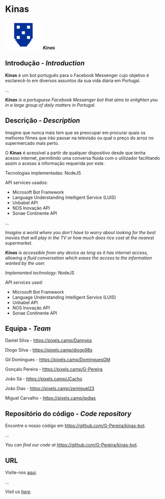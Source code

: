 # Kinas

  ![Kinas logo](https://github.com/JCacho/Algo/blob/master/quina.png)  _**Kinas**_
  
## Introdução -  _Introduction_

 **Kinas** é um bot português para o Facebook Messenger cujo objetivo é esclarecê-lo em diversos assuntos da sua vida diária em Portugal.
 
...

 _**Kinas** is a portuguese Facebook Messenger bot that aims to enlighten you in a large group of daily matters in Portugal._

## Descrição -  _Description_

 Imagine que nunca mais tem que se preocupar em procurar quais os melhores filmes que irão passar na televisão ou qual o preço do arroz no supermercado mais perto.
 
 O **Kinas** é acessível a partir de qualquer dispositivo desde que tenha acesso internet, permitindo uma conversa fluida com o utilizador facilitando assim o acesso à informação requerida por este.
 
 Tecnologias implementadas: NodeJS
 
 API services usados:
 * Microsoft Bot Framework
 * Language Understanding Intelligent Service (LUIS)
 * Unbabel API
 * NOS Inovação API
 * Sonae Continente API
 
...
 
 _Imagine a world where you don't have to worry about looking for the best movies that will play in the TV or how much does rice cost at the nearest supermarket._
 
 _**Kinas** is accessible from any device as long as it has internet access, allowing a fluid conversation which eases the access to the information wanted by the user._
 
 _Implemented technology:_ NodeJS
 
 _API services used:_
 * Microsoft Bot Framework
 * Language Understanding Intelligent Service (LUIS)
 * Unbabel API
 * NOS Inovação API
 * Sonae Continente API

## Equipa - _Team_

 Daniel Silva - https://pixels.camp/Dannyps
 
 Diogo Silva - https://pixels.camp/diogo98s
 
 Gil Domingues - https://pixels.camp/DominguesGM
 
 Gonçalo Pereira - https://pixels.camp/G-Pereira
 
 João Sá - https://pixels.camp/JCacho
 
 João Dias - https://pixels.camp/zemiguel23
 
 Miguel Carvalho - https://pixels.camp/jpdias
 

## Repositório do código  -  _Code repository_

 Encontre o nosso código em https://github.com/G-Pereira/kinas-bot.
 
...

 _You can find our code at_ https://github.com/G-Pereira/kinas-bot.
 

## URL 

 Visite-nos [aqui](https://www.facebook.com/KinasBot/).
 
...

 _Visit us [here](https://www.facebook.com/KinasBot/)._

